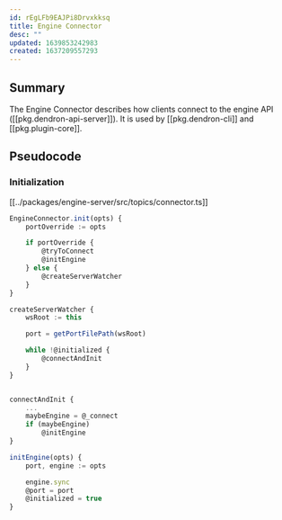 ```yaml
---
id: rEgLFb9EAJPi8Drvxkksq
title: Engine Connector
desc: ""
updated: 1639853242983
created: 1637209557293
---
```


## Summary

The Engine Connector describes how clients connect to the engine API ([[pkg.dendron-api-server]]). It is used by [[pkg.dendron-cli]] and [[pkg.plugin-core]].

## Pseudocode

### Initialization

[[../packages/engine-server/src/topics/connector.ts]]

```ts
EngineConnector.init(opts) {
    portOverride := opts

    if portOverride {
        @tryToConnect
        @initEngine
    } else {
        @createServerWatcher
    }
}

createServerWatcher {
    wsRoot := this

    port = getPortFilePath(wsRoot)

    while !@initialized {
        @connectAndInit
    }
}


connectAndInit {
    ...
    maybeEngine = @_connect
    if (maybeEngine)
        @initEngine
}

initEngine(opts) {
    port, engine := opts

    engine.sync
    @port = port
    @initialized = true
}
```

##

